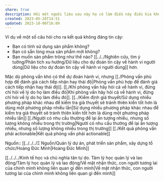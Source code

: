 ```yaml
---
share: true
description: Hỏi một người liệu sau này họ có làm điều này điều kia không là không chắc đúng
created: 2023-05-26T14:51
updated: 2023-10-06T16:09
---
```

Ví dụ về một số câu hỏi cho ra kết quả không đáng tin cậy:
- Bạn có tính sử dụng sản phẩm không?
- Bạn có sẵn lòng mua sản phẩm mới không?
- Bạn muốn sản phẩm trông như thế nào?
[[../../Nghiên cứu, tìm ý tưởng/Phân tích xu hướng/Dữ liệu cho dự đoán tin cậy về hành vi người dùng|Dữ liệu cho dự đoán tin cậy về hành vi người dùng]] hơn.

Mặc dù phỏng vấn khó có thể dự đoán hành vi, nhưng [[./Phỏng vấn phù hợp để đánh giá cách tiếp nhận hay thái độ|Phỏng vấn phù hợp để đánh giá cách tiếp nhận hay thái độ]]. [[./Khi phỏng vấn hãy hỏi cả về hành vi, đừng chỉ hỏi về lý do họ làm điều đó|Khi phỏng vấn hãy hỏi cả về hành vi, đừng chỉ hỏi về lý do họ làm điều đó]]. [[../Kiểm định giả thuyết/Sử dụng nhiều phương pháp khác nhau để kiểm tra giả thuyết sẽ tránh thiên kiến tốt hơn là dùng một phương pháp nhiều lần|Sử dụng nhiều phương pháp khác nhau để kiểm tra giả thuyết sẽ tránh thiên kiến tốt hơn là dùng một phương pháp nhiều lần]]
[[./Người có nhu cầu thường để lại ấn tượng nhiều, nhưng số lượng không nhiều trong thị trường|Người có nhu cầu thường để lại ấn tượng nhiều, nhưng số lượng không nhiều trong thị trường]] 
[[./Kết quả phỏng vấn phải actionable|Kết quả phỏng vấn phải actionable]]

Nguồn:: [[../../../Ξ Nguồn/Quản lý dự án, phát triển sản phẩm, xây dựng tổ chức/Hoàng Đức Minh|Hoàng Đức Minh]]

[[../../../Kinh tế học và chủ nghĩa tân tự do. Tâm lý học quản lý và lao động/Tâm lý học quản lý và lao động/Về mặt nhận thức, con người tương lai của chính mình không liên quan gì đến mình|Về mặt nhận thức, con người tương lai của chính mình không liên quan gì đến mình]]
